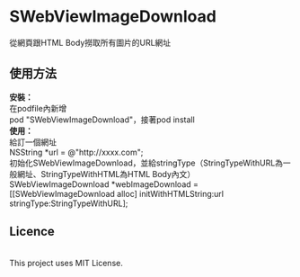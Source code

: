 <h1>SWebViewImageDownload</h1>

從網頁跟HTML Body撈取所有圖片的URL網址

<h2>使用方法</h2>
<b>安裝：</b>
</br>
在podfile內新增
</br>
pod "SWebViewImageDownload"，接著pod install
</br>
<b>使用：</b>
</br>
給訂一個網址
</br>
NSString *url = @"http://xxxx.com";
</br>
初始化SWebViewImageDownload，並給stringType（StringTypeWithURL為一般網址、StringTypeWithHTML為HTML Body內文）
</br>
SWebViewImageDownload *webImageDownload = [[SWebViewImageDownload alloc] initWithHTMLString:url stringType:StringTypeWithURL];
<h2>Licence</h2>
</br>
This project uses MIT License.
